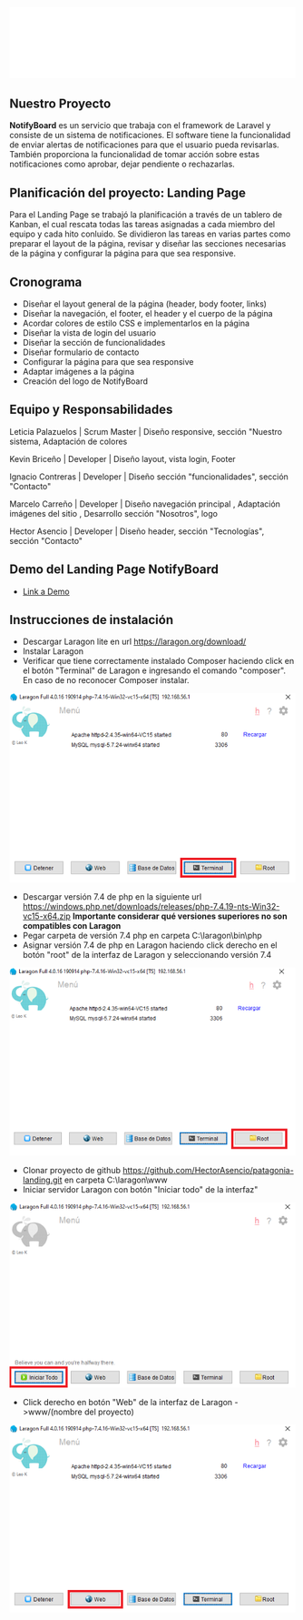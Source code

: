 <p align="center">
    </p><img src="./pic/logo.png">
</p>

## **Nuestro Proyecto**

**NotifyBoard** es un servicio que trabaja con el framework de Laravel y consiste de un sistema de notificaciones. El software tiene la funcionalidad de enviar alertas de notificaciones para que el usuario pueda revisarlas. También proporciona la funcionalidad de tomar acción sobre estas notificaciones como aprobar, dejar pendiente o rechazarlas.


## **Planificación del proyecto: Landing Page**

Para el Landing Page se trabajó la planificación a través de un tablero de Kanban, el cual rescata todas las tareas asignadas a cada miembro del equipo y cada hito conluido. Se dividieron las tareas en varias partes como preparar el layout de la página, revisar y diseñar las secciones necesarias de la página y configurar la página para que sea responsive. 


## **Cronograma**

- Diseñar el layout general de la página (header, body footer, links)
- Diseñar la navegación, el footer, el header y el cuerpo de la página
- Acordar colores de estilo CSS e implementarlos en la página
- Diseñar la vista de login del usuario
- Diseñar la sección de funcionalidades
- Diseñar formulario de contacto
- Configurar la página para que sea responsive
- Adaptar imágenes a la página
- Creación del logo de NotifyBoard

## **Equipo y Responsabilidades**
Leticia Palazuelos | Scrum Master  | Diseño responsive, sección "Nuestro sistema, Adaptación de colores

Kevin Briceño         |  Developer     | Diseño layout, vista login, Footer

Ignacio Contreras     |  Developer     | Diseño sección "funcionalidades", sección "Contacto" 

Marcelo Carreño       |  Developer     | Diseño navegación principal , Adaptación imágenes del sitio , Desarrollo sección "Nosotros", logo

Hector Asencio        |  Developer     | Diseño header, sección "Tecnologías", sección "Contacto"

## **Demo del Landing Page NotifyBoard**
- [Link a Demo](http://mighty-taiga-25832.herokuapp.com)

## **Instrucciones de instalación**

- Descargar Laragon lite en url https://laragon.org/download/
- Instalar Laragon
- Verificar que tiene correctamente instalado Composer haciendo click en el botón "Terminal" de Laragon e ingresando el comando "composer". En caso de no reconocer Composer instalar.
<p align="center">
    </p><img src="./pic/i2.png">
</p>

- Descargar versión 7.4 de php en la siguiente url https://windows.php.net/downloads/releases/php-7.4.19-nts-Win32-vc15-x64.zip **Importante considerar qué versiones superiores no son compatibles con Laragon**
- Pegar carpeta de versión 7.4 php en carpeta C:\laragon\bin\php
- Asignar versión 7.4 de php en Laragon haciendo click derecho en el botón "root" de la interfaz de Laragon y seleccionando versión 7.4
<p align="center">
    </p><img src="./pic/i3.png">
</p>

- Clonar proyecto de github https://github.com/HectorAsencio/patagonia-landing.git en carpeta C:\laragon\www
- Iniciar servidor Laragon con botón "Iniciar todo" de la interfaz"
<p align="center">
    </p><img src="./pic/i4.png">
</p>

- Click derecho en botón "Web" de la interfaz de Laragon ->www/(nombre del proyecto)

<p align="center">
    </p><img src="./pic/i1.png">
</p>